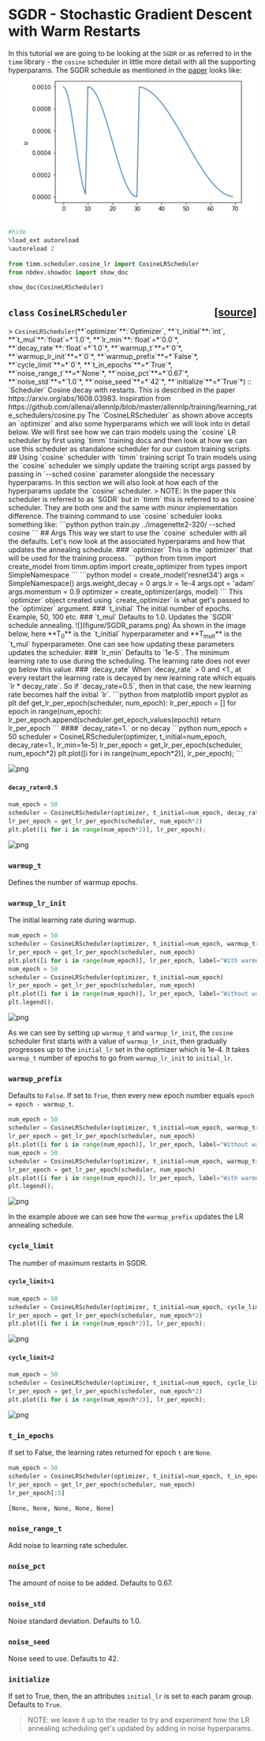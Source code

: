 # SGDR - Stochastic Gradient Descent with Warm Restarts
In this tutorial we are going to be looking at the `SGDR` or as referred to in the `timm` library - the `cosine` scheduler in little more detail with all the supporting hyperparams. 
The SGDR schedule as mentioned in the [paper](https://arxiv.org/abs/1608.03983) looks like: 
![](figure/SGDR.png)
```python
#hide
%load_ext autoreload
%autoreload 2
```
```python
from timm.scheduler.cosine_lr import CosineLRScheduler
from nbdev.showdoc import show_doc
```
```python
show_doc(CosineLRScheduler)
```
<h2 id="CosineLRScheduler" class="doc_header"><code>class</code> <code>CosineLRScheduler</code><a href="https://github.com/rwightman/pytorch-image-models/tree/master/timm/scheduler/cosine_lr.py#L18" class="source_link" style="float:right">[source]</a></h2>
> <code>CosineLRScheduler</code>(**`optimizer`**:`Optimizer`, **`t_initial`**:`int`, **`t_mul`**:`float`=*`1.0`*, **`lr_min`**:`float`=*`0.0`*, **`decay_rate`**:`float`=*`1.0`*, **`warmup_t`**=*`0`*, **`warmup_lr_init`**=*`0`*, **`warmup_prefix`**=*`False`*, **`cycle_limit`**=*`0`*, **`t_in_epochs`**=*`True`*, **`noise_range_t`**=*`None`*, **`noise_pct`**=*`0.67`*, **`noise_std`**=*`1.0`*, **`noise_seed`**=*`42`*, **`initialize`**=*`True`*) :: `Scheduler`
Cosine decay with restarts.
This is described in the paper https://arxiv.org/abs/1608.03983.
Inspiration from
https://github.com/allenai/allennlp/blob/master/allennlp/training/learning_rate_schedulers/cosine.py
The `CosineLRScheduler` as shown above accepts an `optimizer` and also some hyperparams which we will look into in detail below. We will first see how we can train models using the `cosine` LR scheduler by first using `timm` training docs and then look at how we can use this scheduler as standalone scheduler for our custom training scripts. 
## Using `cosine` scheduler with `timm` training script
To train models using the `cosine` scheduler we simply update the training script args passed by passing in `--sched cosine` parameter alongside the necessary hyperparams. In this section we will also look at how each of the hyperparams update the `cosine` scheduler. 
> NOTE: In the paper this scheduler is referred to as `SGDR` but in `timm` this is referred to as `cosine` scheduler. They are both one and the same with minor implementation difference. 
The training command to use `cosine` scheduler looks something like: 
```python 
python train.py ../imagenette2-320/ --sched cosine
```
## Args
This way we start to use the `cosine` scheduler with all the defaults. Let's now look at the associated hyperparams and how that updates the annealing schedule. 
### `optimizer`
This is the `optimizer` that will be used for the training process. 
```python
from timm import create_model 
from timm.optim import create_optimizer
from types import SimpleNamespace
```
```python
model = create_model('resnet34')
args = SimpleNamespace()
args.weight_decay = 0
args.lr = 1e-4
args.opt = 'adam' 
args.momentum = 0.9
optimizer = create_optimizer(args, model)
```
This `optimizer` object created using `create_optimizer` is what get's passed to the `optimizer` argument. 
### `t_initial` 
The initial number of epochs. Example, 50, 100 etc. 
### `t_mul`
Defaults to 1.0. Updates the `SGDR` schedule annealing. 
![](figure/SGDR_params.png)
As shown in the image below, here **T<sub>0</sub>** is the `t_initial` hyperparameter and **T<sub>mult</sub>** is the `t_mul` hyperparameter. One can see how updating these parameters updates the scheduler. 
### `lr_min` 
Defaults to `1e-5`. The minimum learning rate to use during the scheduling. The learning rate does not ever go below this value. 
### `decay_rate`
When `decay_rate` > 0 and <1., at every restart the learning rate is decayed by new learning rate which equals `lr * decay_rate`. So if `decay_rate=0.5`, then in that case, the new learning rate becomes half the initial `lr`. 
```python
from matplotlib import pyplot as plt
def get_lr_per_epoch(scheduler, num_epoch):
    lr_per_epoch = []
    for epoch in range(num_epoch):
        lr_per_epoch.append(scheduler.get_epoch_values(epoch))
    return lr_per_epoch
```
#### `decay_rate=1.` or no decay
```python
num_epoch = 50
scheduler = CosineLRScheduler(optimizer, t_initial=num_epoch, decay_rate=1., lr_min=1e-5)
lr_per_epoch = get_lr_per_epoch(scheduler, num_epoch*2)
plt.plot([i for i in range(num_epoch*2)], lr_per_epoch);
```
    
![png](07b_SGDR_files/07b_SGDR_31_0.png)
    
#### `decay_rate=0.5` 
```python
num_epoch = 50
scheduler = CosineLRScheduler(optimizer, t_initial=num_epoch, decay_rate=0.5, lr_min=1e-5)
lr_per_epoch = get_lr_per_epoch(scheduler, num_epoch*2)
plt.plot([i for i in range(num_epoch*2)], lr_per_epoch);
```
    
![png](07b_SGDR_files/07b_SGDR_33_0.png)
    
### `warmup_t` 
Defines the number of warmup epochs. 
### `warmup_lr_init` 
The initial learning rate during warmup. 
```python
num_epoch = 50
scheduler = CosineLRScheduler(optimizer, t_initial=num_epoch, warmup_t=5, warmup_lr_init=1e-5)
lr_per_epoch = get_lr_per_epoch(scheduler, num_epoch)
plt.plot([i for i in range(num_epoch)], lr_per_epoch, label="With warmup");
num_epoch = 50
scheduler = CosineLRScheduler(optimizer, t_initial=num_epoch)
lr_per_epoch = get_lr_per_epoch(scheduler, num_epoch)
plt.plot([i for i in range(num_epoch)], lr_per_epoch, label="Without warmup", alpha=0.8);
plt.legend();
```
    
![png](07b_SGDR_files/07b_SGDR_38_0.png)
    
As we can see by setting up `warmup_t` and `warmup_lr_init`, the `cosine` scheduler first starts with a value of `warmup_lr_init`, then gradually progresses up to the `initial_lr` set in the optimizer which is 1e-4. It takes `warmup_t` number of epochs to go from `warmup_lr_init` to `initial_lr`. 
### `warmup_prefix`
Defaults to `False`. If set to `True`, then every new epoch number equals `epoch = epoch - warmup_t`.
```python
num_epoch = 50
scheduler = CosineLRScheduler(optimizer, t_initial=num_epoch, warmup_t=5, warmup_lr_init=1e-5)
lr_per_epoch = get_lr_per_epoch(scheduler, num_epoch)
plt.plot([i for i in range(num_epoch)], lr_per_epoch, label="Without warmup_prefix");
num_epoch = 50
scheduler = CosineLRScheduler(optimizer, t_initial=num_epoch, warmup_t=5, warmup_lr_init=1e-5, warmup_prefix=True)
lr_per_epoch = get_lr_per_epoch(scheduler, num_epoch)
plt.plot([i for i in range(num_epoch)], lr_per_epoch, label="With warmup_prefix");
plt.legend();
```
    
![png](07b_SGDR_files/07b_SGDR_42_0.png)
    
In the example above we can see how the `warmup_prefix` updates the LR annealing schedule. 
### `cycle_limit`
The number of maximum restarts in SGDR. 
#### `cycle_limit=1`
```python
num_epoch = 50
scheduler = CosineLRScheduler(optimizer, t_initial=num_epoch, cycle_limit=1)
lr_per_epoch = get_lr_per_epoch(scheduler, num_epoch*2)
plt.plot([i for i in range(num_epoch*2)], lr_per_epoch);
```
    
![png](07b_SGDR_files/07b_SGDR_47_0.png)
    
#### `cycle_limit=2`
```python
num_epoch = 50
scheduler = CosineLRScheduler(optimizer, t_initial=num_epoch, cycle_limit=2)
lr_per_epoch = get_lr_per_epoch(scheduler, num_epoch*2)
plt.plot([i for i in range(num_epoch*2)], lr_per_epoch);
```
    
![png](07b_SGDR_files/07b_SGDR_49_0.png)
    
### `t_in_epochs`
If set to False, the learning rates returned for epoch `t` are `None`.
```python
num_epoch = 50
scheduler = CosineLRScheduler(optimizer, t_initial=num_epoch, t_in_epochs=False)
lr_per_epoch = get_lr_per_epoch(scheduler, num_epoch)
lr_per_epoch[:5]
```
    [None, None, None, None, None]
### `noise_range_t`
Add noise to learning rate scheduler. 
### `noise_pct`
The amount of noise to be added. Defaults to 0.67.
### `noise_std`
Noise standard deviation. Defaults to 1.0.
### `noise_seed`
 Noise seed to use. Defaults to 42.
### `initialize`
If set to True, then, the an attributes `initial_lr` is set to each param group. Defaults to `True`.
> NOTE: we leave it up to the reader to try and experiment how the LR annealing scheduling get's updated by adding in noise hyperparams. 
